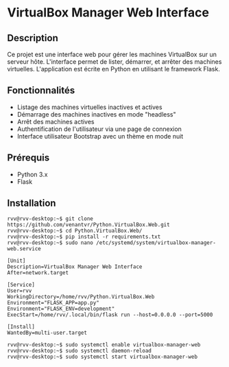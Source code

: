 # VirtualBox Manager Web Interface

## Description

Ce projet est une interface web pour gérer les machines VirtualBox sur un serveur hôte. L'interface permet de lister, démarrer, et arrêter des machines virtuelles. L'application est écrite en Python en utilisant le framework Flask.

## Fonctionnalités

* Listage des machines virtuelles inactives et actives
* Démarrage des machines inactives en mode "headless"
* Arrêt des machines actives
* Authentification de l'utilisateur via une page de connexion
* Interface utilisateur Bootstrap avec un thème en mode nuit

## Prérequis

* Python 3.x
* Flask

## Installation

```
rvv@rvv-desktop:~$ git clone https://github.com/venantvr/Python.VirtualBox.Web.git
rvv@rvv-desktop:~$ cd Python.VirtualBox.Web/
rvv@rvv-desktop:~$ pip install -r requirements.txt
rvv@rvv-desktop:~$ sudo nano /etc/systemd/system/virtualbox-manager-web.service
```

```
[Unit]
Description=VirtualBox Manager Web Interface
After=network.target

[Service]
User=rvv
WorkingDirectory=/home/rvv/Python.VirtualBox.Web
Environment="FLASK_APP=app.py"
Environment="FLASK_ENV=development"
ExecStart=/home/rvv/.local/bin/flask run --host=0.0.0.0 --port=5000

[Install]
WantedBy=multi-user.target
```

```
rvv@rvv-desktop:~$ sudo systemctl enable virtualbox-manager-web
rvv@rvv-desktop:~$ sudo systemctl daemon-reload
rvv@rvv-desktop:~$ sudo systemctl start virtualbox-manager-web
```
